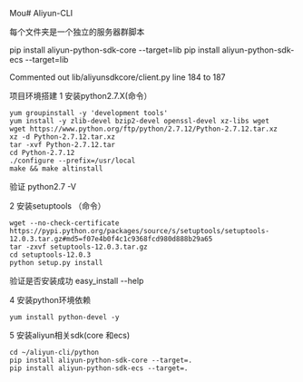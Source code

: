 Mou# Aliyun-CLI

每个文件夹是一个独立的服务器群脚本  

pip install aliyun-python-sdk-core --target=lib
pip install aliyun-python-sdk-ecs --target=lib

Commented out lib/aliyunsdkcore/client.py line 184 to 187

项目环境搭建
1 安装python2.7.X(命令）

	yum groupinstall -y 'development tools'
	yum install -y zlib-devel bzip2-devel openssl-devel xz-libs wget
	wget https://www.python.org/ftp/python/2.7.12/Python-2.7.12.tar.xz
	xz -d Python-2.7.12.tar.xz  
	tar -xvf Python-2.7.12.tar  
	cd Python-2.7.12
	./configure --prefix=/usr/local
	make && make altinstall
 
 验证 python2.7 -V
 
2 安装setuptools （命令）

 	wget --no-check-certificate https://pypi.python.org/packages/source/s/setuptools/setuptools-12.0.3.tar.gz#md5=f07e4b0f4c1c9368fcd980d888b29a65
 	tar -zxvf setuptools-12.0.3.tar.gz
 	cd setuptools-12.0.3
 	python setup.py install
 
 验证是否安装成功 easy_install --help 
 
4 安装python环境依赖

	yum install python-devel -y

5 安装aliyun相关sdk(core 和ecs)

	cd ~/aliyun-cli/python
	pip install aliyun-python-sdk-core --target=.
 	pip install aliyun-python-sdk-ecs --target=.
	
